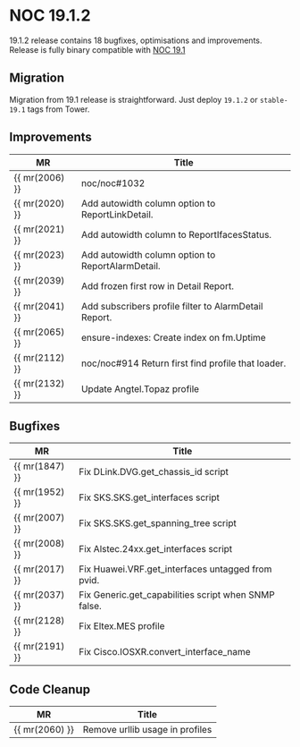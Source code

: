 # NOC 19.1.2

19.1.2 release contains 18 bugfixes, optimisations and improvements.
Release is fully binary compatible with [NOC 19.1](19_1.md)

## Migration

Migration from 19.1 release is straightforward. Just deploy `19.1.2`
or `stable-19.1` tags from Tower.

## Improvements

| MR             | Title                                                 |
| -------------- | ----------------------------------------------------- |
| {{ mr(2006) }} | noc/noc#1032                                          |
| {{ mr(2020) }} | Add autowidth column option to ReportLinkDetail.      |
| {{ mr(2021) }} | Add autowidth column to ReportIfacesStatus.           |
| {{ mr(2023) }} | Add autowidth column option to ReportAlarmDetail.     |
| {{ mr(2039) }} | Add frozen first row in Detail Report.                |
| {{ mr(2041) }} | Add subscribers profile filter to AlarmDetail Report. |
| {{ mr(2065) }} | ensure-indexes: Create index on fm.Uptime             |
| {{ mr(2112) }} | noc/noc#914 Return first find profile that loader.    |
| {{ mr(2132) }} | Update Angtel.Topaz profile                           |

## Bugfixes

| MR             | Title                                                |
| -------------- | ---------------------------------------------------- |
| {{ mr(1847) }} | Fix DLink.DVG.get_chassis_id script                  |
| {{ mr(1952) }} | Fix SKS.SKS.get_interfaces script                    |
| {{ mr(2007) }} | Fix SKS.SKS.get_spanning_tree script                 |
| {{ mr(2008) }} | Fix Alstec.24xx.get_interfaces script                |
| {{ mr(2017) }} | Fix Huawei.VRF.get_interfaces untagged from pvid.    |
| {{ mr(2037) }} | Fix Generic.get_capabilities script when SNMP false. |
| {{ mr(2128) }} | Fix Eltex.MES profile                                |
| {{ mr(2191) }} | Fix Cisco.IOSXR.convert_interface_name               |

## Code Cleanup

| MR             | Title                           |
| -------------- | ------------------------------- |
| {{ mr(2060) }} | Remove urllib usage in profiles |
